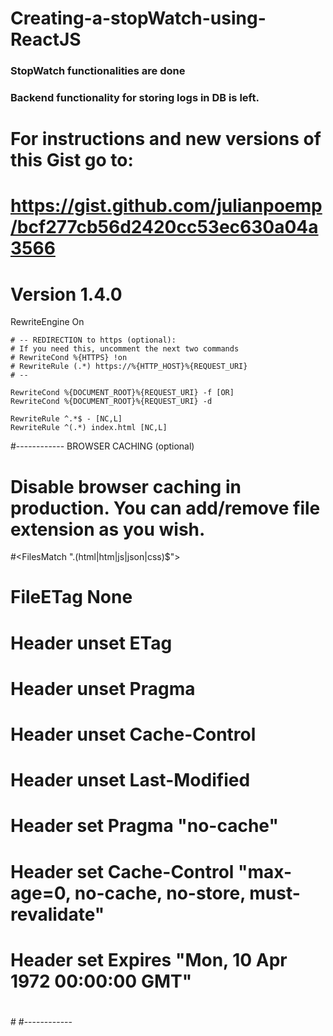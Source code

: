 # Creating-a-stopWatch-using-ReactJS

### StopWatch functionalities are done
### Backend functionality for storing logs in DB is left.
# For instructions and new versions of this Gist go to:
# https://gist.github.com/julianpoemp/bcf277cb56d2420cc53ec630a04a3566
# Version 1.4.0

<IfModule mod_rewrite.c>
	RewriteEngine On

 	# -- REDIRECTION to https (optional):
	# If you need this, uncomment the next two commands
	# RewriteCond %{HTTPS} !on
  	# RewriteRule (.*) https://%{HTTP_HOST}%{REQUEST_URI}
	# --

	RewriteCond %{DOCUMENT_ROOT}%{REQUEST_URI} -f [OR]
	RewriteCond %{DOCUMENT_ROOT}%{REQUEST_URI} -d

	RewriteRule ^.*$ - [NC,L]
	RewriteRule ^(.*) index.html [NC,L]
</IfModule>

#------------ BROWSER CACHING (optional)
# Disable browser caching in production. You can add/remove file extension as you wish.
#<FilesMatch "\.(html|htm|js|json|css)$">
#	<IfModule mod_headers.c>
#		FileETag None
#		Header unset ETag
#		Header unset Pragma
#		Header unset Cache-Control
#		Header unset Last-Modified
#		Header set Pragma "no-cache"
#		Header set Cache-Control "max-age=0, no-cache, no-store, must-revalidate"
#		Header set Expires "Mon, 10 Apr 1972 00:00:00 GMT"
#	</IfModule>
#</FilesMatch>
#------------
